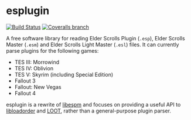 esplugin
=======

[![Build Status](https://travis-ci.org/WrinklyNinja/esplugin.svg?branch=master)](https://travis-ci.org/WrinklyNinja/esplugin)
[![Coveralls branch](https://img.shields.io/coveralls/WrinklyNinja/esplugin/master.svg)](https://coveralls.io/github/WrinklyNinja/esplugin)

A free software library for reading Elder Scrolls Plugin (`.esp`), Elder Scrolls Master (`.esm`) and Elder Scrolls Light Master (`.esl`) files. It can currently parse plugins for the following games:

* TES III: Morrowind
* TES IV: Oblivion
* TES V: Skyrim (including Special Edition)
* Fallout 3
* Fallout: New Vegas
* Fallout 4

esplugin is a rewrite of [libespm](https://github.com/WrinklyNinja/libespm) and focuses on providing a useful API to [libloadorder](https://github.com/WrinklyNinja/libloadorder) and [LOOT](https://github.com/loot/loot), rather than a general-purpose plugin parser.
